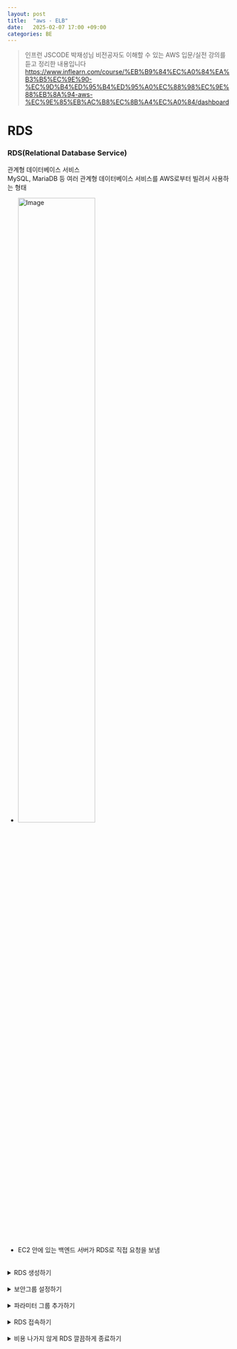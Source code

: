 ```yaml
---
layout: post
title:  "aws - ELB"
date:   2025-02-07 17:00 +09:00
categories: BE
---
```

> 인프런 JSCODE 박재성님 비전공자도 이해할 수 있는 AWS 입문/실전 강의를 듣고 정리한 내용입니다   
https://www.inflearn.com/course/%EB%B9%84%EC%A0%84%EA%B3%B5%EC%9E%90-%EC%9D%B4%ED%95%B4%ED%95%A0%EC%88%98%EC%9E%88%EB%8A%94-aws-%EC%9E%85%EB%AC%B8%EC%8B%A4%EC%A0%84/dashboard

# RDS
### RDS(Relational Database Service)
관계형 데이터베이스 서비스   
MySQL, MariaDB 등 여러 관계형 데이터베이스 서비스를 AWS로부터 빌려서 사용하는 형태
- <img width="60%" alt="Image" src="https://github.com/user-attachments/assets/e3475b20-896d-4d06-a875-bf49250e9a51" />

- EC2 안에 있는 백엔드 서버가 RDS로 직접 요청을 보냄

<br />

<details>
<summary>RDS 생성하기</summary>
<div markdown="1">

`AWS>RDS>데이터베이스`
1. 리전 선택

2. 데이터베이스 생성
    - 생성 방식 선택: 표준

    - 엔진 옵션: MySQL

    - 템플릿 선택: 프리티어

    - 설정
        - 인스턴스 식별자와 암호 생성


    - 인스턴스 구성, 스토리지 - 그대로

    - 연결
        - 퍼블릭 액세스 "예"

        - 여러 환경(로컬 환경, 개발 환경 등)에서 편하게 DB에 접근 가능

        - 보안성 높이고 싶으면 "아니오"("예"로 해도 보안이 떨어지는 것은 아님)


    - 데이터베이스 인증, 모니터링 - 그대로
</div>
</details>

<br />

<details>
<summary>보안그룹 설정하기</summary>
<div markdown="1">

`AWS>EC2>네트워크 및 보안>보안 그룹`   
1. 보안 그룹 생성
    - 인바운드 규칙
        - DB에 접근하기 위해 MySQL 3306번 포트 추가

        - 소스는 IPv4로 들어오는 누구나


    - 아웃바운드 규칙
        - 모든 트래픽을 허용


---
`RDS>데이터베이스>db`   

2. 수정
    - `연결>보안 그룹` 
    - 생성한 보안그룹을 RDS에 붙이기
    - 즉시 적용

</div>
</details>

<br />

<details>
<summary>파라미터 그룹 추가하기</summary>
<div markdown="1">

`AWS>RDS>파라미터 그룹`   

데이터베이스 설정 옵션 세팅 가능

1. 파라미터 생성
    - 파라미터 그룹 이름과 설명 설정
    - 엔진 유형: MySQL Community
    - 파라미터 그룹 패밀리: mysql 8.0
    - 유형: DB Parameter Group

2. 편집
    - 아래 속성 전부 `utf8mb4`로 설정하기

        - `character_set_client`
        - `character_set_connection`
        - `character_set_database`
        - `characater_set_filesystem`
        - `characater_set_results`
        - `character_set_server`


        `utf8` 대신에 `utf8mb4`를 사용하면 ‘한글’ 뿐만 아니라 ‘이모티콘’도 지원 가능


    - 아래 속성 전부 `utf8mb4_unicode_ci`로 설정하기

        - `collation_connection`
        - `collation_server`


        `utf8mb4_unicode_ci`은 정렬, 비교 방식을 나타냄

    - time_zone을 Asia/Seoul로 설정

        데이터베이스 자체에서 시간을 어떻게 표시할 건지를 나타냄


3. time_zone을 Asia/Seoul로 설정

---
`AWS>RDS>데이터베이스`
1. 수정
    - `추가 구성>데이터베이스 옵션`
        - DB 파라미터 그룹: 방금 만든걸로 바꿔주기

> 📌    
DB 파라미터 그룹을 변경한 뒤에는 RDS의 DB를 재부팅해야만 정상적으로 적용

2. 작업>재부팅
</div>
</details>

<br />

<details>
<summary>RDS 접속하기</summary>
<div markdown="1">

DataGrip 사용
1. New>data source>mysql

    - **Host**: RDS의 엔드포인트를 입력
        - 엔드포인트: 특정 리소스(서버, DB 등)에 접근할 수 있도록 해주는 URL


    - **User**: 마스터 사용자 이름(AWS RDS 데이터베이스 만들 때 정함) 입력
    - **Password**: 마스터 암호(AWS RDS 데이터베이스 만들 때 정함) 입력
    - **Test Connection** 으로 연결 확인
    - ok

</div>
</details>

<br />

<details>
<summary>비용 나가지 않게 RDS 깔끔하게 종료하기</summary>
<div markdown="1">

`AWS>RDS>데이터베이스>작업>삭제`

최종 스냅샷 생성, 자동 백업 보존 해제
</div>
</details>
